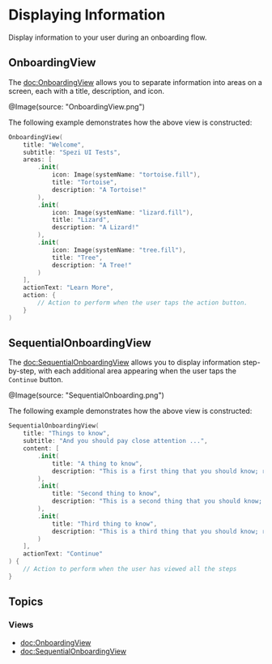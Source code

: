 # Displaying Information

<!--
                  
This source file is part of the Stanford Spezi open-source project

SPDX-FileCopyrightText: 2022 Stanford University and the project authors (see CONTRIBUTORS.md)

SPDX-License-Identifier: MIT
             
-->

Display information to your user during an onboarding flow.

## OnboardingView

The <doc:OnboardingView> allows you to separate information into areas on a screen, each with a title, description, and icon.

@Image(source: "OnboardingView.png")

The following example demonstrates how the above view is constructed:

```swift
OnboardingView(
    title: "Welcome",
    subtitle: "Spezi UI Tests",
    areas: [
        .init(
            icon: Image(systemName: "tortoise.fill"), 
            title: "Tortoise", 
            description: "A Tortoise!"
        ),
        .init(
            icon: Image(systemName: "lizard.fill"), 
            title: "Lizard", 
            description: "A Lizard!"
        ),
        .init(
            icon: Image(systemName: "tree.fill"), 
            title: "Tree", 
            description: "A Tree!"
        )
    ],
    actionText: "Learn More",
    action: {
        // Action to perform when the user taps the action button.
    }
)
```

## SequentialOnboardingView

The <doc:SequentialOnboardingView> allows you to display information step-by-step, with each additional area appearing when the user taps the `Continue` button.

@Image(source: "SequentialOnboarding.png")

The following example demonstrates how the above view is constructed:

```swift
SequentialOnboardingView(
    title: "Things to know",
    subtitle: "And you should pay close attention ...",
    content: [
        .init(
            title: "A thing to know", 
            description: "This is a first thing that you should know; read carefully!"
        ),
        .init(
            title: "Second thing to know", 
            description: "This is a second thing that you should know; read carefully!"
        ),
        .init(
            title: "Third thing to know", 
            description: "This is a third thing that you should know; read carefully!"
        )
    ],
    actionText: "Continue"
) {
    // Action to perform when the user has viewed all the steps
}
```

## Topics

### Views

- <doc:OnboardingView>
- <doc:SequentialOnboardingView>
